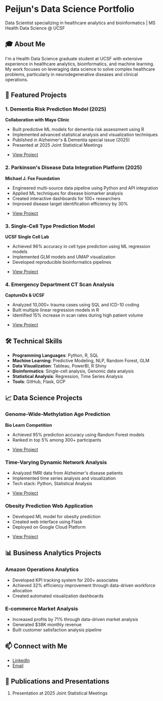 # Peijun's Data Science Portfolio
Data Scientist specializing in healthcare analytics and bioinformatics | MS Health Data Science @ UCSF

## 🎓 About Me
I'm a Health Data Science graduate student at UCSF with extensive experience in healthcare analytics, bioinformatics, and machine learning. My work focuses on leveraging data science to solve complex healthcare problems, particularly in neurodegenerative diseases and clinical operations.

## 🚀 Featured Projects

### 1. Dementia Risk Prediction Model (2025)
**Collaboration with Mayo Clinic**
- Built predictive ML models for dementia risk assessment using R
- Implemented advanced statistical analysis and visualization techniques
- Published in Alzheimer's & Dementia special issue (2025)
- Presented at 2025 Joint Statistical Meetings
* [View Project](link-to-project)

### 2. Parkinson's Disease Data Integration Platform (2025)
**Michael J. Fox Foundation**
- Engineered multi-source data pipeline using Python and API integration
- Applied ML techniques for disease biomarker analysis
- Created interactive dashboards for 100+ researchers
- Improved disease target identification efficiency by 30%
* [View Project](https://docs.google.com/presentation/d/175Ml41KqJXd_8Q8rkmfJ0zeWYPiN7W0_6_R-L1X2Yao/edit?usp=sharing)
  
### 3. Single-Cell Type Prediction Model
**UCSF Single Cell Lab**
- Achieved 96% accuracy in cell type prediction using ML regression models
- Implemented GLM models and UMAP visualization
- Developed reproducible bioinformatics pipelines
* [View Project](https://github.com/petraliu1006/single-cell)

### 4. Emergency Department CT Scan Analysis
**CaptureDx & UCSF**
- Analyzed 10,000+ trauma cases using SQL and ICD-10 coding
- Built multiple linear regression models in R
- Identified 15% increase in scan rates during high patient volume
* [View Project](https://ucsfonline-my.sharepoint.com/:w:/g/personal/peijun_liu_ucsf_edu/ETsYI_ndgdZCgCDEOiCecegByRmmLlV85LWWdMFdBONEIw?e=8iqwmW)


## 🛠️ Technical Skills
- **Programming Languages**: Python, R, SQL
- **Machine Learning**: Predictive Modeling, NLP, Random Forest, GLM
- **Data Visualization**: Tableau, PowerBI, R Shiny
- **Bioinformatics**: Single-cell analysis, Genomic data analysis
- **Statistical Analysis**: Regression, Time Series Analysis
- **Tools**: GitHub, Flask, GCP

## 📈 Data Science Projects

### Genome-Wide-Methylation Age Prediction
**Bio Learn Competition**
- Achieved 95% prediction accuracy using Random Forest models
- Ranked in top 5% among 300+ participants
* [View Project](https://github.com/petraliu1006/Genome-wide-Methylation-age-prediction)

### Time-Varying Dynamic Network Analysis
- Analyzed fMRI data from Alzheimer's disease patients
- Implemented time series analysis and visualization
- Tech stack: Python, Statistical Analysis
* [View Project](https://github.com/petraliu1006/TVDNsub1)

### Obesity Prediction Web Application
- Developed ML model for obesity prediction
- Created web interface using Flask
- Deployed on Google Cloud Platform
* [View Project](https://github.com/petraliu1006/MLObesity)

## 📊 Business Analytics Projects

### Amazon Operations Analytics
- Developed KPI tracking system for 200+ associates
- Achieved 32% efficiency improvement through data-driven workforce allocation
- Created automated visualization dashboards

### E-commerce Market Analysis
- Increased profits by 71% through data-driven market analysis
- Generated $38K monthly revenue
- Built customer satisfaction analysis pipeline

## 📫 Connect with Me
- [LinkedIn](https://www.linkedin.com/in/peijun-l-17547620b/)
- [Email](mailto:peijun.liu@ucsf.edu)

## 📜 Publications and Presentations
1. Presentation at 2025 Joint Statistical Meetings
